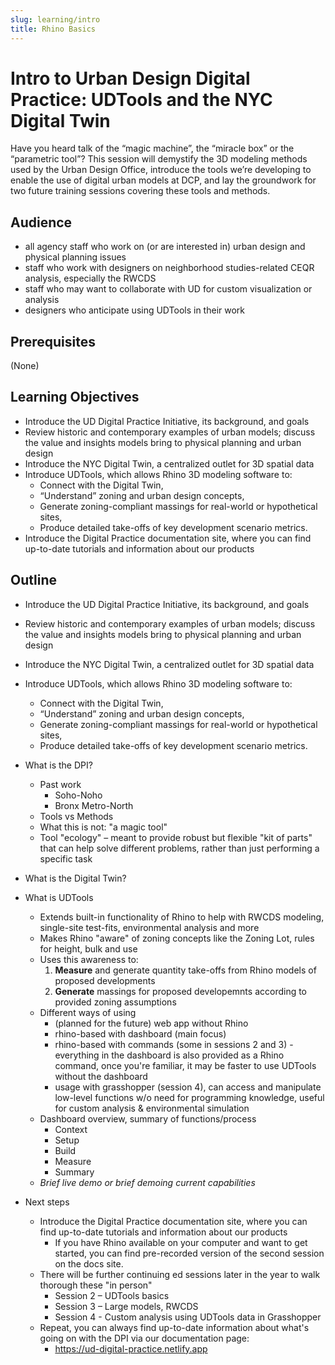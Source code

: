 ```yaml
---
slug: learning/intro
title: Rhino Basics
---
```


# Intro to Urban Design Digital Practice: UDTools and the NYC Digital Twin 
 
Have you heard talk of the “magic machine”, the “miracle box” or the “parametric tool”? This session will demystify the 3D modeling methods used by the Urban Design Office, introduce the tools we’re developing to enable the use of digital urban models at DCP, and lay the groundwork for two future training sessions covering these tools and methods. 

## Audience

- all agency staff who work on (or are interested in) urban design and physical planning issues
- staff who work with designers on neighborhood studies-related CEQR analysis, especially the RWCDS
- staff who may want to collaborate with UD for custom visualization or analysis
- designers who anticipate using UDTools in their work

## Prerequisites

(None)

## Learning Objectives 
 
- Introduce the UD Digital Practice Initiative, its background, and goals 
- Review historic and contemporary examples of urban models; discuss the value and insights models bring to physical planning and urban design 
- Introduce the NYC Digital Twin, a centralized outlet for 3D spatial data 
- Introduce UDTools, which allows Rhino 3D modeling software to: 
  - Connect with the Digital Twin, 
  - “Understand” zoning and urban design concepts, 
  - Generate zoning-compliant massings for real-world or hypothetical sites, 
  - Produce detailed take-offs of key development scenario metrics. 
- Introduce the Digital Practice documentation site, where you can find up-to-date tutorials and information about our products

## Outline

- Introduce the UD Digital Practice Initiative, its background, and goals 
- Review historic and contemporary examples of urban models; discuss the value and insights models bring to physical planning and urban design
- Introduce the NYC Digital Twin, a centralized outlet for 3D spatial data 
- Introduce UDTools, which allows Rhino 3D modeling software to: 
  - Connect with the Digital Twin, 
  - “Understand” zoning and urban design concepts, 
  - Generate zoning-compliant massings for real-world or hypothetical sites, 
  - Produce detailed take-offs of key development scenario metrics. 

- What is the DPI?
  - Past work
    - Soho-Noho
    - Bronx Metro-North
  - Tools vs Methods
  - What this is not: "a magic tool"
  - Tool "ecology" – meant to provide robust but flexible "kit of parts" that can help solve different problems, rather than just performing a specific task
- What is the Digital Twin?
- What is UDTools
  - Extends built-in functionality of Rhino to help with RWCDS modeling, single-site test-fits, environmental analysis and more
  - Makes Rhino "aware" of zoning concepts like the Zoning Lot, rules for height, bulk and use
  - Uses this awareness to:
    1. **Measure** and generate quantity take-offs from Rhino models of proposed developments
    2. **Generate** massings for proposed developemnts according to provided zoning assumptions
  - Different ways of using
    - (planned for the future) web app without Rhino
    - rhino-based with dashboard (main focus)
    - rhino-based with commands (some in sessions 2 and 3) - everything in the dashboard is also provided as a Rhino command, once you're familiar, it may be faster to use UDTools without the dashboard
    - usage with grasshopper (session 4), can access and manipulate low-level functions w/o need for programming knowledge, useful for custom analysis & environmental simulation
  - Dashboard overview, summary of functions/process
    - Context
    - Setup
    - Build
    - Measure
    - Summary
  - *Brief live demo or brief demoing current capabilities*
- Next steps
  - Introduce the Digital Practice documentation site, where you can find up-to-date tutorials and information about our products
    - If you have Rhino available on your computer and want to get started, you can find pre-recorded version of the second session on the docs site.
  - There will be further continuing ed sessions later in the year to walk thorough these "in person"
    - Session 2 – UDTools basics
    - Session 3 – Large models, RWCDS
    - Session 4 - Custom analysis using UDTools data in Grasshopper
  - Repeat, you can always find up-to-date information about what's going on with the DPI via our documentation page:
    - https://ud-digital-practice.netlify.app
